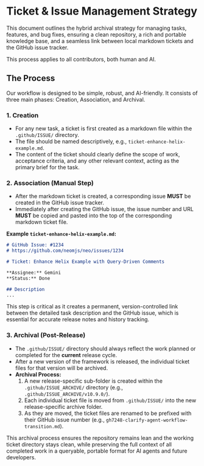 # Ticket & Issue Management Strategy

This document outlines the hybrid archival strategy for managing tasks, features, and bug fixes, ensuring a clean repository, a rich and portable knowledge base, and a seamless link between local markdown tickets and the GitHub issue tracker.

This process applies to all contributors, both human and AI.

## The Process

Our workflow is designed to be simple, robust, and AI-friendly. It consists of three main phases: Creation, Association, and Archival.

### 1. Creation

- For any new task, a ticket is first created as a markdown file within the `.github/ISSUE/` directory.
- The file should be named descriptively, e.g., `ticket-enhance-helix-example.md`.
- The content of the ticket should clearly define the scope of work, acceptance criteria, and any other relevant context, acting as the primary brief for the task.

### 2. Association (Manual Step)

- After the markdown ticket is created, a corresponding issue **MUST** be created in the GitHub issue tracker.
- Immediately after creating the GitHub issue, the issue number and URL **MUST** be copied and pasted into the top of the corresponding markdown ticket file.

**Example `ticket-enhance-helix-example.md`:**

```markdown
# GitHub Issue: #1234
# https://github.com/neomjs/neo/issues/1234

# Ticket: Enhance Helix Example with Query-Driven Comments

**Assignee:** Gemini
**Status:** Done

## Description
...
```

This step is critical as it creates a permanent, version-controlled link between the detailed task description and the GitHub issue, which is essential for accurate release notes and history tracking.

### 3. Archival (Post-Release)

- The `.github/ISSUE/` directory should always reflect the work planned or completed for the **current** release cycle.
- After a new version of the framework is released, the individual ticket files for that version will be archived.
- **Archival Process:**
    1. A new release-specific sub-folder is created within the `.github/ISSUE_ARCHIVE/` directory (e.g., `.github/ISSUE_ARCHIVE/v10.9.0/`).
    2. Each individual ticket file is moved from `.github/ISSUE/` into the new release-specific archive folder.
    3. As they are moved, the ticket files are renamed to be prefixed with their GitHub issue number (e.g., `gh7248-clarify-agent-workflow-transition.md`).

This archival process ensures the repository remains lean and the working ticket directory stays clean, while preserving the full context of all completed work in a queryable, portable format for AI agents and future developers.